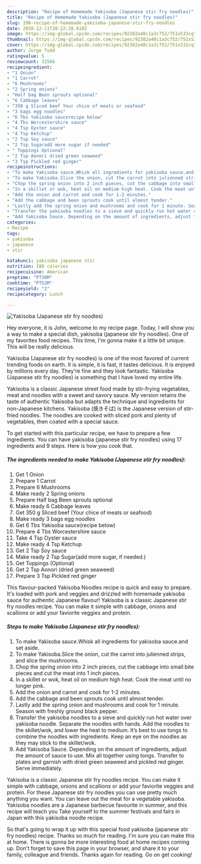 ```yaml
---
description: "Recipe of Homemade Yakisoba (Japanese stir fry noodles)"
title: "Recipe of Homemade Yakisoba (Japanese stir fry noodles)"
slug: 190-recipe-of-homemade-yakisoba-japanese-stir-fry-noodles
date: 2020-12-11T20:22:28.610Z
image: https://img-global.cpcdn.com/recipes/92382a48c1a3c752/751x532cq70/yakisoba-japanese-stir-fry-noodles-recipe-main-photo.jpg
thumbnail: https://img-global.cpcdn.com/recipes/92382a48c1a3c752/751x532cq70/yakisoba-japanese-stir-fry-noodles-recipe-main-photo.jpg
cover: https://img-global.cpcdn.com/recipes/92382a48c1a3c752/751x532cq70/yakisoba-japanese-stir-fry-noodles-recipe-main-photo.jpg
author: Jorge Todd
ratingvalue: 5
reviewcount: 32566
recipeingredient:
- "1 Onion"
- "1 Carrot"
- "6 Mushrooms"
- "2 Spring onions"
- "Half bag Been sprouts optional"
- "6 Cabbage leaves"
- "350 g Sliced beef Your chice of meats or seafood"
- "3 bags egg noodles"
- "6 Tbs Yakisoba saucerecipe below"
- "4 Tbs Worcestershire sauce"
- "4 Tsp Oyster sauce"
- "4 Tsp Ketchup"
- "2 Tsp Soy sauce"
- "2 Tsp Sugaradd more sugar if needed"
- " Toppings Optional"
- "2 Tsp Aonori dried green seaweed"
- "3 Tsp Pickled red ginger"
recipeinstructions:
- "To make Yakisoba sauce.Whisk all ingredients for yakisoba sauce.and set aside."
- "To make Yakisoba.Slice the onion, cut the carrot into julienned strips, and slice the mushrooms."
- "Chop the spring onion into 2 inch pieces, cut the cabbage into small bite pieces and cut the meat into 1 inch pieces."
- "In a skillet or wok, heat oil on medium high heat. Cook the meat until no longer pink."
- "Add the onion and carrot and cook for 1-2 minutes."
- "Add the cabbage and been sprouts cook until almost tender."
- "Lastly add the spring onion and mushrooms and cook for 1 minute. Season with freshly ground black pepper."
- "Transfer the yakisoba noodles to a sieve and quickly run hot water over yakisoba noodle. Separate the noodles with hands. Add the noodles to the skillet/wok, and lower the heat to medium. It’s best to use tongs to combine the noodles with ingredients. Keep an eye on the noodles as they may stick to the skillet/wok."
- "Add Yakisoba Sauce. Depending on the amount of ingredients, adjust the amount of sauce to use. Mix all together using tongs. Transfer to plates and garnish with dried green seaweed and pickled red ginger. Serve immediately."
categories:
- Recipe
tags:
- yakisoba
- japanese
- stir

katakunci: yakisoba japanese stir 
nutrition: 289 calories
recipecuisine: American
preptime: "PT30M"
cooktime: "PT53M"
recipeyield: "2"
recipecategory: Lunch

---
```



![Yakisoba (Japanese stir fry noodles)](https://img-global.cpcdn.com/recipes/92382a48c1a3c752/751x532cq70/yakisoba-japanese-stir-fry-noodles-recipe-main-photo.jpg)

Hey everyone, it is John, welcome to my recipe page. Today, I will show you a way to make a special dish, yakisoba (japanese stir fry noodles). One of my favorites food recipes. This time, I'm gonna make it a little bit unique. This will be really delicious.

Yakisoba (Japanese stir fry noodles) is one of the most favored of current trending foods on earth. It is simple, it is fast, it tastes delicious. It is enjoyed by millions every day. They're fine and they look fantastic. Yakisoba (Japanese stir fry noodles) is something that I have loved my entire life.

Yakisoba is a classic Japanese street food made by stir-frying vegetables, meat and noodles with a sweet and savory sauce. My version retains the taste of authentic Yakisoba but adapts the technique and ingredients for non-Japanese kitchens. Yakisoba (焼きそば) is the Japanese version of stir-fried noodles. The noodles are cooked with sliced pork and plenty of vegetables, then coated with a special sauce.


To get started with this particular recipe, we have to prepare a few ingredients. You can have yakisoba (japanese stir fry noodles) using 17 ingredients and 9 steps. Here is how you cook that.

<!--inarticleads1-->

##### The ingredients needed to make Yakisoba (Japanese stir fry noodles):

1. Get 1 Onion
1. Prepare 1 Carrot
1. Prepare 6 Mushrooms
1. Make ready 2 Spring onions
1. Prepare Half bag Been sprouts optional
1. Make ready 6 Cabbage leaves
1. Get 350 g Sliced beef (Your chice of meats or seafood)
1. Make ready 3 bags egg noodles
1. Get 6 Tbs Yakisoba sauce(recipe below)
1. Prepare 4 Tbs Worcestershire sauce
1. Take 4 Tsp Oyster sauce
1. Make ready 4 Tsp Ketchup
1. Get 2 Tsp Soy sauce
1. Make ready 2 Tsp Sugar(add more sugar, if needed.)
1. Get  Toppings (Optional)
1. Get 2 Tsp Aonori (dried green seaweed)
1. Prepare 3 Tsp Pickled red ginger


This flavour-packed Yakisoba Noodles recipe is quick and easy to prepare. It&#39;s loaded with pork and veggies and drizzled with homemade yakisoba sauce for authentic Japanese flavour! Yakisoba is a classic Japanese stir fry noodles recipe. You can make it simple with cabbage, onions and scallions or add your faviorite veggies and protein. 

<!--inarticleads2-->

##### Steps to make Yakisoba (Japanese stir fry noodles):

1. To make Yakisoba sauce.Whisk all ingredients for yakisoba sauce.and set aside.
1. To make Yakisoba.Slice the onion, cut the carrot into julienned strips, and slice the mushrooms.
1. Chop the spring onion into 2 inch pieces, cut the cabbage into small bite pieces and cut the meat into 1 inch pieces.
1. In a skillet or wok, heat oil on medium high heat. Cook the meat until no longer pink.
1. Add the onion and carrot and cook for 1-2 minutes.
1. Add the cabbage and been sprouts cook until almost tender.
1. Lastly add the spring onion and mushrooms and cook for 1 minute. Season with freshly ground black pepper.
1. Transfer the yakisoba noodles to a sieve and quickly run hot water over yakisoba noodle. Separate the noodles with hands. Add the noodles to the skillet/wok, and lower the heat to medium. It’s best to use tongs to combine the noodles with ingredients. Keep an eye on the noodles as they may stick to the skillet/wok.
1. Add Yakisoba Sauce. Depending on the amount of ingredients, adjust the amount of sauce to use. Mix all together using tongs. Transfer to plates and garnish with dried green seaweed and pickled red ginger. Serve immediately.


Yakisoba is a classic Japanese stir fry noodles recipe. You can make it simple with cabbage, onions and scallions or add your faviorite veggies and protein. For these Japanese stir fry noodles you can use pretty much anything you want. You can leave out the meat for a vegetable yakisoba. Yakisoba noodles are a Japanese barbecue favourite in summer, and this recipe will teach you Take yourself to the summer festivals and fairs in Japan with this yakisoba noodle recipe. 

So that's going to wrap it up with this special food yakisoba (japanese stir fry noodles) recipe. Thanks so much for reading. I'm sure you can make this at home. There is gonna be more interesting food at home recipes coming up. Don't forget to save this page in your browser, and share it to your family, colleague and friends. Thanks again for reading. Go on get cooking!
